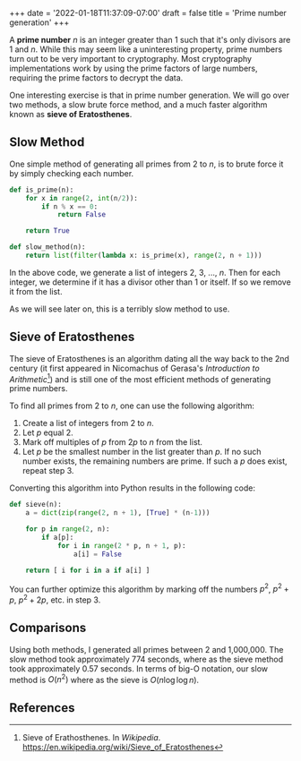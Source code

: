 +++
date = '2022-01-18T11:37:09-07:00'
draft = false
title = 'Prime number generation'
+++

A **prime number** $n$ is an integer greater than 1 such that it's only divisors are 1 and $n$. While this may seem like a uninteresting property, prime numbers turn out to be very important
to cryptography. Most cryptography implementations work by using the prime factors of large numbers, requiring the prime factors to decrypt the data.

One interesting exercise is that in prime number generation. We will go over two methods, a slow brute force method, and a much faster algorithm known as **sieve of Eratosthenes**.

## Slow Method

One simple method of generating all primes from 2 to $n$, is to brute force it by simply checking each number.

```python
def is_prime(n):
    for x in range(2, int(n/2)):
        if n % x == 0:
            return False

    return True

def slow_method(n):
    return list(filter(lambda x: is_prime(x), range(2, n + 1)))
```

In the above code, we generate a list of integers 2, 3, ..., $n$. Then for each integer, we determine if it has a divisor other than 1 or itself. If so we remove it from the list.

As we will see later on, this is a terribly slow method to use.

## Sieve of Eratosthenes

The sieve of Eratosthenes is an algorithm dating all the way back to the 2nd century (it first appeared in Nicomachus of Gerasa's *Introduction to Arithmetic*[^first]) and is still one of the most efficient methods
of generating prime numbers.

To find all primes from 2 to $n$, one can use the following algorithm:
1. Create a list of integers from 2 to $n$.
2. Let $p$ equal 2.
3. Mark off multiples of $p$ from $2p$ to $n$ from the list.
4. Let $p$ be the smallest number in the list greater than $p$. If no such number exists, the remaining numbers are prime. If such a $p$ does exist, repeat step 3.

Converting this algorithm into Python results in the following code:

```python
def sieve(n):
    a = dict(zip(range(2, n + 1), [True] * (n-1)))

    for p in range(2, n):
        if a[p]:
            for i in range(2 * p, n + 1, p):
                a[i] = False

    return [ i for i in a if a[i] ]
```

You can further optimize this algorithm by marking off the numbers $p^2$, $p^2+p$, $p^2+2p$, etc. in step 3.

## Comparisons

Using both methods, I generated all primes between 2 and 1,000,000. The slow method took approximately 774 seconds, where as the sieve method took approximately 0.57 seconds. 
In terms of big-O notation, our slow method is $O(n^2)$ where as the sieve is $O(n\log\log n)$.

## References

[^first]: Sieve of Erathosthenes. In *Wikipedia*.
    https://en.wikipedia.org/wiki/Sieve_of_Eratosthenes
